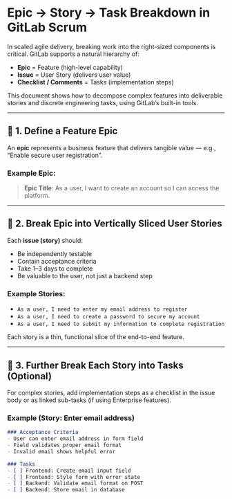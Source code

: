 # Epic → Story → Task Breakdown in GitLab Scrum

In scaled agile delivery, breaking work into the right-sized components is critical. GitLab supports a natural hierarchy of:

- **Epic** = Feature (high-level capability)
- **Issue** = User Story (delivers user value)
- **Checklist / Comments** = Tasks (implementation steps)

This document shows how to decompose complex features into deliverable stories and discrete engineering tasks, using GitLab’s built-in tools.

---

## 🧱 1. Define a Feature Epic

An **epic** represents a business feature that delivers tangible value — e.g., “Enable secure user registration”.

### Example Epic:
> **Epic Title**: As a user, I want to create an account so I can access the platform.

---

## 🧩 2. Break Epic into Vertically Sliced User Stories

Each **issue (story)** should:
- Be independently testable
- Contain acceptance criteria
- Take 1–3 days to complete
- Be valuable to the user, not just a backend step

### Example Stories:
- `As a user, I need to enter my email address to register`
- `As a user, I need to create a password to secure my account`
- `As a user, I need to submit my information to complete registration`

Each story is a thin, functional slice of the end-to-end feature.

---

## 🧱 3. Further Break Each Story into Tasks (Optional)

For complex stories, add implementation steps as a checklist in the issue body or as linked sub-tasks (if using Enterprise features).

### Example (Story: Enter email address)

```markdown
### Acceptance Criteria
- User can enter email address in form field
- Field validates proper email format
- Invalid email shows helpful error

### Tasks
- [ ] Frontend: Create email input field
- [ ] Frontend: Style form with error state
- [ ] Backend: Validate email format on POST
- [ ] Backend: Store email in database
